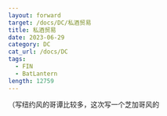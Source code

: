 ```yaml
---
layout: forward
target: /docs/DC/私酒贸易
title: 私酒贸易
date: 2023-06-29
category: DC
cat_url: /docs/DC
tags: 
  - FIN
  - BatLantern
length: 12759
---
```


（写纽约风的哥谭比较多，这次写一个芝加哥风的
